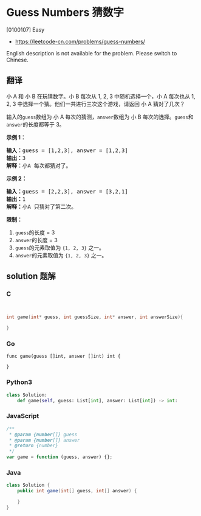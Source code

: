 # Guess Numbers 猜数字

[0100107] Easy

- https://leetcode-cn.com/problems/guess-numbers/

English description is not available for the problem. Please switch to Chinese.

## 翻译

小 A 和 小 B 在玩猜数字。小 B 每次从 1, 2, 3 中随机选择一个，小 A 每次也从 1, 2, 3 中选择一个猜。他们一共进行三次这个游戏，请返回 小 A 猜对了几次？

输入的`guess`数组为 小 A 每次的猜测，`answer`数组为 小 B 每次的选择。`guess`和`answer`的长度都等于 3。

**示例 1：**

<pre><strong>输入：</strong>guess = [1,2,3], answer = [1,2,3]
<strong>输出：</strong>3
<strong>解释：</strong>小A 每次都猜对了。</pre>

**示例 2：**

<pre><strong>输入：</strong>guess = [2,2,3], answer = [3,2,1]
<strong>输出：</strong>1
<strong>解释：</strong>小A 只猜对了第二次。</pre>

**限制：**

1.  `guess`的长度 = 3
2.  `answer`的长度 = 3
3.  `guess`的元素取值为 `{1, 2, 3}` 之一。
4.  `answer`的元素取值为 `{1, 2, 3}` 之一。

## solution 题解

### C

```c


int game(int* guess, int guessSize, int* answer, int answerSize){

}


```

### Go

```golang
func game(guess []int, answer []int) int {

}
```

### Python3

```python
class Solution:
    def game(self, guess: List[int], answer: List[int]) -> int:
```

### JavaScript

```javascript
/**
 * @param {number[]} guess
 * @param {number[]} answer
 * @return {number}
 */
var game = function (guess, answer) {};
```

### Java

```java
class Solution {
    public int game(int[] guess, int[] answer) {

    }
}
```
